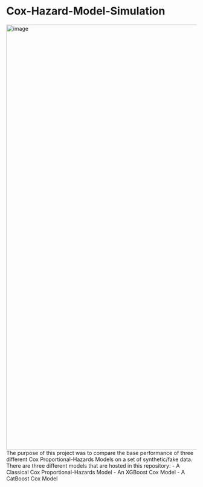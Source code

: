 # Cox-Hazard-Model-Simulation
<img width="1127" alt="image" src="https://github.com/user-attachments/assets/016ca25b-1ce4-4b06-ae43-b145a72823f5" />
The purpose of this project was to compare the base performance of three different Cox Proportional-Hazards Models on a set of synthetic/fake data. There are three different models that are hosted in this repository:
- A Classical Cox Proportional-Hazards Model
- An XGBoost Cox Model
- A CatBoost Cox Model
